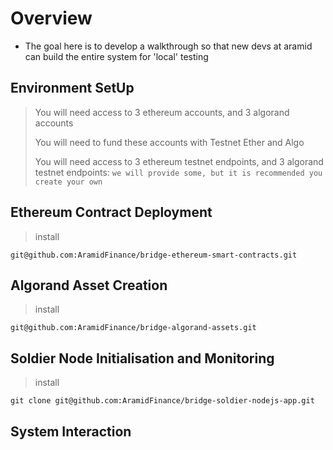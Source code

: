 # Overview

- The goal here is to develop a walkthrough so that new devs at aramid can build the entire system for 'local' testing

## Environment SetUp

> You will need access to 3 ethereum accounts, and 3 algorand accounts
>
> You will need to fund these accounts with Testnet Ether and Algo 
> 
> You will need access to 3 ethereum testnet endpoints, and 3 algorand testnet endpoints: `we will provide some, but it is recommended you create your own`

## Ethereum Contract Deployment

> install

```
git@github.com:AramidFinance/bridge-ethereum-smart-contracts.git
```


## Algorand Asset Creation

> install

```
git@github.com:AramidFinance/bridge-algorand-assets.git
```

## Soldier Node Initialisation and Monitoring

> install

```
git clone git@github.com:AramidFinance/bridge-soldier-nodejs-app.git
```

## System Interaction
